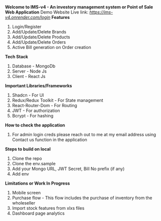 **Welcome to IMS-v4 - An investory management system or Point of Sale Web Application**
Demo Website Live link: _https://ims-v4.onrender.com/login_
**Features**
1. Login/Register
2. Add/Update/Delete Brands
3. Add/Update/Delete Products
4. Add/Update/Delete Orders
5. Active Bill generation on Order creation

**Tech Stack**
1. Database - MongoDb
2. Server - Node Js
3. Client - React Js

**Important Libraries/Frameworks**
1. Shadcn - For UI
2. Redux/Redux Toolkit - For State management
3. React-Router-Dom - For Routing
4. JWT - For authorization
5. Bcrypt - For hashing

**How to check the application**
1. For admin login creds please reach out to me at my email address using Contact us function in the application

**Steps to build on local**
1. Clone the repo
2. Clone the env.sample
3. Add your Mongo URL, JWT Secret, Bill No prefix (if any)
4. Add env 

**Limitations or Work In Progress**
1. Mobile screen
2. Purchase flow - This flow includes the purchase of inventory from the wholeseller
3. Import stock features from xlxs files
4. Dashboard page analytics
